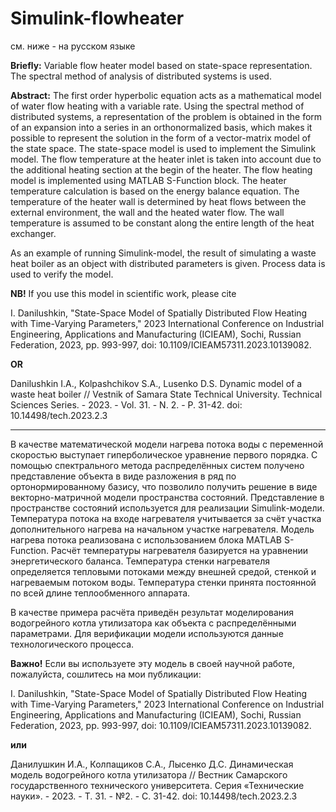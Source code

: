 # Simulink-flowheater


см. ниже - на русском языке


**Briefly:**
Variable flow heater model based on state-space representation. The spectral method of analysis of distributed systems is used.

**Abstract:**
The first order hyperbolic equation acts as a mathematical model of water flow heating with a variable rate. Using the spectral method of distributed systems, a representation of the problem is obtained in the form of an expansion into a series in an orthonormalized basis, which makes it possible to represent the solution in the form of a vector-matrix model of the state space. 
The state-space model is used to implement the Simulink model. The flow temperature at the heater inlet is taken into account due to the additional heating section at the begin of the heater. The flow heating model is implemented using MATLAB S-Function block.
The heater temperature calculation is based on the energy balance equation. The temperature of the heater wall is determined by heat flows between the external environment, the wall and the heated water flow. The wall temperature is assumed to be constant along the entire length of the heat exchanger.

As an example of running Simulink-model, the result of simulating a waste heat boiler as an object with distributed parameters is given.
Process data is used to verify the model.



**NB!** If you use this model in scientific work, please cite 

I. Danilushkin, "State-Space Model of Spatially Distributed Flow Heating with Time-Varying Parameters," 2023 International Conference on Industrial Engineering, Applications and Manufacturing (ICIEAM), Sochi, Russian Federation, 2023, pp. 993-997, doi: 10.1109/ICIEAM57311.2023.10139082.

**OR**

Danilushkin I.A., Kolpashchikov S.A., Lusenko D.S. Dynamic model of a waste heat boiler // Vestnik of Samara State Technical University. Technical Sciences Series. - 2023. - Vol. 31. - N. 2. - P. 31-42. doi: 10.14498/tech.2023.2.3


----

В качестве математической модели нагрева потока воды с переменной скоростью выступает гиперболическое уравнение первого порядка. С помощью спектрального метода распределённых систем получено представление объекта в виде разложения в ряд по ортонормированному базису, что позволило получить решение в виде векторно-матричной модели пространства состояний. 
Представление в пространстве состояний используется для реализации Simulink-модели. Температура потока на входе нагревателя учитывается за счёт участка дополнительного нагрева на начальном участке нагревателя. Модель нагрева потока реализована с использованием блока MATLAB S-Function. 
Расчёт температуры нагревателя базируется на уравнении энергетического баланса. Температура стенки нагревателя определяется тепловыми потоками между внешней средой, стенкой и нагреваемым потоком воды. Температура стенки принята постоянной по всей длине теплообменного аппарата.

В качестве примера расчёта приведён результат моделирования водогрейного котла утилизатора как объекта с распределёнными параметрами. Для верификации модели используются данные технологического процесса.



**Важно!** Если вы используете эту модель в своей научной работе, пожалуйста, сошлитесь на мои публикации:

I. Danilushkin, "State-Space Model of Spatially Distributed Flow Heating with Time-Varying Parameters," 2023 International Conference on Industrial Engineering, Applications and Manufacturing (ICIEAM), Sochi, Russian Federation, 2023, pp. 993-997, doi: 10.1109/ICIEAM57311.2023.10139082.

**или**

Данилушкин И.А., Колпащиков С.А., Лысенко Д.С. Динамическая модель водогрейного котла утилизатора // Вестник Самарского государственного технического университета. Серия «Технические науки». - 2023. - Т. 31. - №2. - C. 31-42. doi: 10.14498/tech.2023.2.3

